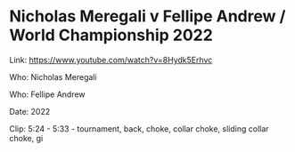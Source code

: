 # Nicholas Meregali v Fellipe Andrew / World Championship 2022

Link: https://www.youtube.com/watch?v=8Hydk5Erhvc

Who: Nicholas Meregali

Who: Fellipe Andrew

Date: 2022

Clip: 5:24 - 5:33 - tournament, back, choke, collar choke, sliding collar choke, gi
